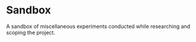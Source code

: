 # Sandbox
A sandbox of miscellaneous experiments conducted while researching and scoping the project.

